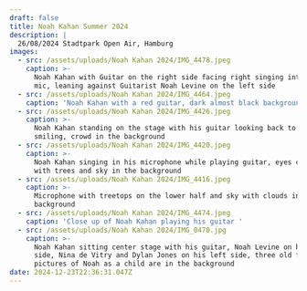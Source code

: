```yaml
---
draft: false
title: Noah Kahan Summer 2024
description: |
  26/08/2024 Stadtpark Open Air, Hamburg
images:
  - src: /assets/uploads/Noah Kahan 2024/IMG_4478.jpeg
    caption: >-
      Noah Kahan with Guitar on the right side facing right singing into his
      mic, leaning against Guitarist Noah Levine on the left side 
  - src: /assets/uploads/Noah Kahan 2024/IMG_4464.jpeg
    caption: 'Noah Kahan with a red guitar, dark almost black background'
  - src: /assets/uploads/Noah Kahan 2024/IMG_4426.jpeg
    caption: >-
      Noah Kahan standing on the stage with his guitar looking back to the stage
      smiling, crowd in the background
  - src: /assets/uploads/Noah Kahan 2024/IMG_4420.jpeg
    caption: >-
      Noah Kahan singing in his microphone while playing guitar, eyes closed
      with trees and sky in the background
  - src: /assets/uploads/Noah Kahan 2024/IMG_4416.jpeg
    caption: >-
      Microphone with treetops on the lower half and sky with clouds in the
      background
  - src: /assets/uploads/Noah Kahan 2024/IMG_4474.jpeg
    caption: 'Close up of Noah Kahan playing his guitar '
  - src: /assets/uploads/Noah Kahan 2024/IMG_0470.jpg
    caption: >-
      Noah Kahan sitting center stage with his guitar, Noah Levine on his right
      side, Nina de Vitry and Dylan Jones on his left side, three old framed
      pictures of Noah as a child are in the background
date: 2024-12-23T22:36:31.047Z
---
```


